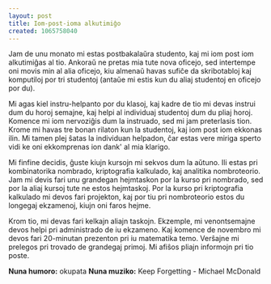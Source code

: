 ```yaml
---
layout: post
title: Iom-post-ioma alkutimiĝo
created: 1065758040
---
```

Jam de unu monato mi estas postbakalaŭra studento, kaj mi iom post iom alkutimiĝas al tio.  Ankoraŭ ne pretas mia tute nova oficejo, sed intertempe oni movis min al alia oficejo, kiu almenaŭ havas sufiĉe da skribotabloj kaj komputiloj por tri studentoj (antaŭe mi estis kun du aliaj studentoj en oficejo por du).

Mi agas kiel instru-helpanto por du klasoj, kaj kadre de tio mi devas instrui dum du horoj semajne, kaj helpi al individuaj studentoj dum du pliaj horoj.  Komence mi iom nervoziĝis dum la instruado, sed mi jam preterlasis tion.  Krome mi havas tre bonan rilaton kun la studentoj, kaj iom post iom ekkonas ilin.  Mi tamen plej ŝatas la individuan helpadon, ĉar estas vere miriga sperto vidi ke oni ekkomprenas ion dank' al mia klarigo.

Mi finfine decidis, ĝuste kiujn kursojn mi sekvos dum la aŭtuno.  Ili estas pri kombinatorika nombrado, kriptografia kalkulado, kaj analitika nombroteorio.  Jam mi devis fari unu grandegan hejmtaskon por la kurso pri nombrado, sed por la aliaj kursoj tute ne estos hejmtaskoj.  Por la kurso pri kriptografia kalkulado mi devos fari projekton, kaj por tiu pri nombroteorio estos du longegaj ekzamenoj, kiujn oni faros hejme.

Krom tio, mi devas fari kelkajn aliajn taskojn.  Ekzemple, mi venontsemajne devos helpi pri administrado de iu ekzameno.  Kaj komence de novembro mi devos fari 20-minutan prezenton pri iu matematika temo.  Verŝajne mi prelegos pri trovado de grandegaj primoj.  Mi afiŝos pliajn informojn pri tio poste.

<b>Nuna humoro:</b> okupata
<b>Nuna muziko:</b> Keep Forgetting - Michael McDonald
